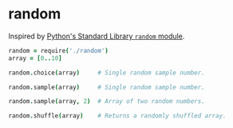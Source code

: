 random
======

Inspired by [Python's Standard Library `random` module]().

```coffeescript
random = require('./random')
array = [0..10]

random.choice(array)     # Single random sample number.

random.sample(array)     # Single random sample number.

random.sample(array, 2)  # Array of two random numbers.

random.shuffle(array)    # Returns a randomly shuffled array.
```
